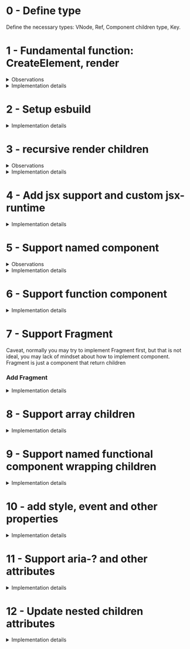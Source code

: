 # 0 - Define type

Define the necessary types: VNode, Ref, Component children type, Key.

# 1 - Fundamental function: CreateElement, render

<details>
  <summary>Observations</summary>
- Observations

- key and ref are necessary but ugly(They are fundamental as same as props but move out of props to make diff algorithm easier to write)

- Questions
  - How to make the function very easy to understand?
  </details>

<details>
  <summary>Implementation details</summary>

- We want our element to have same shapte

```js

// We don't want this
{
  type: "div",
  props: {
    children: [
      {
        type: "h1",
        props: {
          children: ["This is a Text node"]
        }
      }
    ]
  }
}

// We want this
{
  type: "div",
  props: {
    children: [
      {
        type: "h1",
        props: {
          children: [
            {
              type: "text",
              props: {
                nodeValue: "This is a Text node"
                children: []
              }
            }
          ]
        }
      }
    ]
  }
}
```

### CreateElement

```js
export const createElement = (
  type: string,
  props: Record<string, any> | null | undefined,
  ...children: ComponentChildren
): VNode<Record<string, any>> => {
  // <snip>
  return vNode;
};
```

The reason we name parameters other than type and props to children is because jsx

```js
// JSX in
const profile = (
  <div>
    <img src="avatar.png" className="profile" />
    <h3>{[user.firstName, user.lastName].join(" ")}</h3>
  </div>
);

// JSX out
const profile = React.createElement(
  "div",
  null,
  React.createElement("img", { src: "avatar.png", className: "profile" }),
  React.createElement("h3", null, [user.firstName, user.lastName].join(" "))
);
```

### render

- Text, SVG and element.
- Recursive append children. - Very deep recursion may cause stackoverflow.
</details>

# 2 - Setup esbuild

<details>
  <summary>Implementation details</summary>

- Install deps: `yarn add -D esbuild esbuild-node-externals`
- Make sure your tsconfig is correct

```json
{
  "compilerOptions": {
    "target": "es5",
    "lib": ["dom", "dom.iterable", "esnext"],
    "allowJs": true,
    "skipLibCheck": true,
    "forceConsistentCasingInFileNames": true,
    "esModuleInterop": true,
    "module": "esnext",
    "moduleResolution": "node",
    "resolveJsonModule": true,
    "isolatedModules": true,
    "jsx": "react-jsx",
    "incremental": true,
    "declaration": true,
    "sourceMap": true,
    "outDir": "build",
    "emitDeclarationOnly": true // Don't generate js file, we use rollup to do that
  },
  "include": ["**/*.ts", "**/*.tsx"]
}
```

- Add esbuild script

```js
const esbuild = require("esbuild");

// Automatically exclude all node_modules from the bundled version
const { nodeExternalsPlugin } = require("esbuild-node-externals");

esbuild
  .build({
    entryPoints: ["./src/index.ts"],
    outfile: "build/index.js",
    bundle: true,
    minify: true,
    format: "esm",
    sourcemap: true,
    target: "esnext",
    plugins: [nodeExternalsPlugin()],
  })
  .catch(() => process.exit(1));
```

</details>

# 3 - recursive render children

<details>
  <summary>Observations</summary>
- Observations
  - render's recursion is beautiful but may cause stackoverflow, how to deal with that?
</details>

<details>
  <summary>Implementation details</summary>

```js
(vNode.props.children || []).forEach((child) => render(child, element));
```

</details>

# 4 - Add jsx support and custom jsx-runtime

<details>
  <summary>Implementation details</summary>

### export jsx-runtime for others to use

- We borrow jsx type from @types/react
- We overwrite default jsx function with tsconfig

```js
// At core entrypoint, we need to export the jsx function we want vite to use

import { createElement } from "./create-element";
import { render } from "./reconcile";

export * from "./constant";
export { createElement, createElement as h, render };

// At app tsconfig, we need to specific which jsx-function to use

{
  "compilerOptions": {
    "jsx": "react",
    "jsxFactory": "h",
    "jsxFragmentFactory": "Fragment"
  },
}
```

- This process is a little bit magical, you can confirm this behavior by insert some console.log in your `createElement` or replace custom jsx-function with regular react-jsx, because you doesn't install react, this will throw error

```json
// tsconfig.json
{
  "compilerOptions": {
    "jsx": "react-jsx"
  }
}
```

### Export jsx-runtime.js file for other usage

```js
import { createElement, Fragment } from "./src/create-element";
export { createElement as jsx, createElement as jsxs, Fragment };
```

```js
// at package.json

{
  "exports": {
    ".": {
      "import": "./build/index.js",
      "require": "./build/index.js"
    },
    "./jsx-runtime": {
      "import": "./jsx-runtime.js",
      "require": "./jsx-runtime.js"
    }
  },
}
```

### With Vite config

The method above can achieve our goal, but we have to manually import our namespace, in order to access createElement function.

We could leverage vite to help us, in this way we don't need to manually import anymore

```js
// vite.config.js

import { defineConfig } from "vite";

// https://vitejs.dev/config/
export default defineConfig({
  esbuild: {
    jsxFactory: "_jsx",
    jsxFragment: "_jsxFragment",

    // We use import as to avoid duplicate identifier
    jsxInject: `import { createElement as _jsx, Fragment as _jsxFragment } from "@huyu/core";`,
  },
});
```

```json
// tsconfig.json
{
  "compilerOptions": {
    "jsx": "preserve"
  }
}
```

#### Reference

- [React - Introducing the New JSX Transform](https://reactjs.org/blog/2020/09/22/introducing-the-new-jsx-transform.html)
- [Vite features - JSX](https://vitejs.dev/guide/features.html#jsx)
- [esbuild - support react 17 jsx issue](https://github.com/evanw/esbuild/issues/334#issuecomment-1054699157)
</details>

# 5 - Support named component

<details>
  <summary>Observations</summary>

- Observations
  - It's not that elegant to do the if...condition to render vNode
  - Looks like other lib, fre.js and preact.js all have some abstract layer to make this much more performant or elegant
  - On the other hand, this method is very easy to read.

</details>

<details>
  <summary>Implementation details</summary>

when we have sytax like

```js
<MyButton color="blue" shadowSize={2}>
  Click Me
</MyButton>
```

it compiles to

```js
React.createElement(MyButton, { color: "blue", shadowSize: 2 }, "Click Me");
```

This is why the VNode["type"] will have type like this

```js
const Component = <div>component</div>

console.log(<Component />)
// -- After JSX transformation --
// Type is component's element
{
  "type": {
    "type": "div",
    "props": {
      "children": [
        {
          "type": "text",
          "props": {
              "children": [],
              "nodeValue": "component"
          }
        }
      ]
    }
  },
  "props": {
      "children": []
  }
}
```

Because jsx expression can only have one parent, so if we change component like this, the props.children will still be empty

```js
const Component = (
  <div>
    <span>component</span>
    <div>hi</div>
  </div>
);

console.log(<Component />)

// -- After JSX transformation --
{
  "type": {
    "type": "div",
    "props": {
      "children": [
        {
          "type": "span",
          "props": {
            "children": [
              {
                "type": "text",
                "props": {
                  "children": [],
                  "nodeValue": "component"
                }
              }
            ]
          }
        },
        {
          "type": "div",
          "props": {
            "children": [
              {
                "type": "text",
                "props": {
                  "children": [],
                  "nodeValue": "hi"
                }
              }
            ]
          }
        }
      ]
    }
  },
  "props": {
    "children": []
  }
}
```

When we encounter element like this, we have to recognize type as element

```js
export const render = (vNode: VNode, ownerDom: Element | null | Text) => {
  let element: Text | Element;
  let wip: VNode

  if (typeof vNode.type === "function") {
    console.log("hi i am function component");
  } else if (typeof vNode.type === "object") {
    console.log("hi i am named component");
    wip = vNode.type;
  } else {
    wip = vNode;
  }

  let wipType = wip.type as string;

  if (wipType === TEXT_ELEMENT) {
    element = document.createTextNode(
      (wip as VNode<{ nodeValue: string }>).props.nodeValue
    );
  } else if (wipType === SVG_ELEMENT) {
    element = document.createElementNS("http://www.w3.org/2000/svg", wipType);
  } else {
    element = document.createElement(wipType);
  }
  // <--snip-->
};

```

#### Reference

- [Babel-test: try how babel compile jsx](https://babeljs.io/repl/#?browsers=defaults%2C%20not%20ie%2011%2C%20not%20ie_mob%2011&build=&builtIns=false&corejs=3.21&spec=false&loose=false&code_lz=GYVwdgxgLglg9mABACwKYBt1wBQEpEDeAUIogE6pQhlIA8AJjAG4B8AEhlogO5xnr0AhLQD0jVgG4iAXyJA&debug=false&forceAllTransforms=false&shippedProposals=false&circleciRepo=&evaluate=false&fileSize=false&timeTravel=false&sourceType=module&lineWrap=true&presets=react&prettier=false&targets=&version=7.17.9&externalPlugins=&assumptions=%7B%7D)
</details>

# 6 - Support function component

<details>
  <summary>Implementation details</summary>

- Function components are different from named and normal component
  - Children come from running the function instead of getting them directly from the props

the wip comes from running the function component

```js
import { SVG_ELEMENT, TEXT_ELEMENT } from "./constant";
import { FC, VNode } from "./type";

export const render = (vNode: VNode, ownerDom: Element | null | Text) => {
  let element: Text | Element;
  let wip: VNode;

  if (typeof vNode.type === "function") {
    console.log("hi i am function component");

    // Run the function component to get the children
    wip = vNode.type(vNode.props);

  } else if (typeof vNode.type === "object") {
    console.log("hi i am named component");
    wip = vNode.type;
  } else {
    wip = vNode;
  }

  let wipType = wip.type as string;

  if (wipType === TEXT_ELEMENT) {
    element = document.createTextNode(
      (wip as VNode<{ nodeValue: string }>).props.nodeValue
    );
  } else if (wipType === SVG_ELEMENT) {
    element = document.createElementNS("http://www.w3.org/2000/svg", wipType);
  } else {
    element = document.createElement(wipType);
  }

  // <--snip-->
};
```

</details>

# 7 - Support Fragment

Caveat, normally you may try to implement Fragment first, but that is not ideal, you may lack of mindset about how to implement component. Fragment is just a component that return children

### Add Fragment

<details>
  <summary>Implementation details</summary>

Fragment is just a function which return children

```js
// Add Fragment
export const Fragment = (props) => {
  return props.children;
};

// Use Fragment
const Test = (
  <Fragment key={"test"}>
    <div>test</div>
  </Fragment>
);
render(Test, document.getElementById("root"));
```

Here is fragment object after being processed by `createElement`

```js


const Frag = (
  <Fragment>
    <div>hi</div>
  </Fragment>
);

// console.log(Frag)

{
  "props": {
    "children": [
      {
        "type": "div",
        "props": {
          "children": [
            {
              "type": "text",
              "props": {
                  "children": [],
                  "nodeValue": "hi"
              }
            }
          ]
        }
      }
    ]
  }
}

// console.log(<Frag />)

{
  "type": {
    "props": {
      "children": [
        {
          "type": "div",
          "props": {
            "children": [
              {
                "type": "text",
                "props": {
                    "children": [],
                    "nodeValue": "hi"
                }
              }
            ]
          }
        }
      ],
      // This is the fragment function component type
      type: e=>e.children
    }
  },
  "props": {
    "children": []
  }
}

```

The processing tree before this section is

- if (type=function) function component -> running function and get the children
- if (type=object) named component -> recognize type as element
- if (type=string) normal component -> process

We need to have better processing tree

- if (type=function) function component
  - if (that_type=object) named compont
  - if (that_type=string) normal component
- if (type=object) named component
  - if (that_type=function) function component
  - if (that_type=string) normal component
- if (type=string) named component

This section will try to accomplish the following

- The flow will be: jsx -> createElement -> createVNode(recursive generate VNode) -> reconcile -> createDOM/updateDOM
- Simplize createElement function
- Accept array as render target
- Flatten array

### createVDom

Recursive function to implement better processing tree

```js
export const createVDom = (element: HuyuElement) => {
  if (typeof element.type === "string") {
    return element;
  }

  if (Array.isArray(element)) {
    return element.map(createVDom).flat();
  }

  if (element.type instanceof Function) {
    return createVDom(element.type(element.props));
  }

  if (element.type instanceof Object) {
    return createVDom(element.type);
  }
};
```

### createDom

Recursive function to create DOM including accept array as created target

```js
export const createDOM = (vDom: VDom, ownerDom: Element | null | Text) => {
  if (Array.isArray(vDom)) {
    return vDom.map((d) => createDOM(d, ownerDom));
  }
  let element: Text | Element;

  if (vDom.type === TEXT_ELEMENT) {
    element = document.createTextNode(
      (vDom as VNode<{ nodeValue: string }>).props.nodeValue
    );
  } else if (vDom.type === SVG_ELEMENT) {
    element = document.createElementNS("http://www.w3.org/2000/svg", vDom.type);
  } else {
    element = document.createElement(vDom.type as string);
  }

  (vDom.props.children || []).forEach((child) => createDOM(child, element));

  if (!ownerDom) {
    return element;
  } else {
    return ownerDom.appendChild(element);
  }
};
```

### New render API

```js
export const render = (
  huyuElement: HuyuElement,
  ownerDom: Element | null | Text
) => {
  let vDom = createVDom(huyuElement);
  return createDOM(vDom, ownerDom);
};
```

</details>

# 8 - Support array children

<details>
  <summary>Implementation details</summary>

```js
// component
const Foo = (
  <div>
    {[0, 1].map((e) => (
      <p>{`hi-${e}`}</p>
    ))}
  </div>
);

// -- After JSX transformation --

{
  "type": "div",
  "key": null,
  "ref": null,
  "props": {
    "children": [ // this is a nested list, in different implementation of react may cause error
      [
        {
          "type": "p",
          "key": null,
          "ref": null,
          "props": {
            "children": [
              {
                "type": "text",
                "key": null,
                "ref": null,
                "props": {
                  "nodeValue": "hi-0",
                  "children": []
                }
              }
            ]
          }
        },
        {
          "type": "p",
          "key": null,
          "ref": null,
          "props": {
            "children": [
              {
                "type": "text",
                "key": null,
                "ref": null,
                "props": {
                  "nodeValue": "hi-1",
                  "children": []
                }
              }
            ]
          }
        }
      ]
    ]
  }
}
```

we use this line to solve list problem

```js
// reconcile

export const createDOM = (vDom: VDom, ownerDom: Element | null | Text) => {
  if (Array.isArray(vDom)) {
    return vDom.map((d) => createDOM(d, ownerDom));
  }

  //<-- snip -->
};
```

You could also flatten the whole structure beforehand, but we choose to leave it for further usage.

```js
export const createElement = (
  type: string | object | FC<any>,
  props: Record<string, any> | null | undefined,
  ...children: ComponentChildren
) => {
  //<-- snip -->

  // We can flat children here, but for the purpose of this project, we leave nested list for
  // further usage.

  let kids =
    children.length > 0
      ? children.map((child) =>
          child instanceof Object ? child : createTextElement(child)
        )
      : [];

  //<-- snip -->
};
```

</details>

# 9 - Support named functional component wrapping children

<details>
  <summary>Implementation details</summary>

Function component wrap with children is relative easy, we just run it and everything is done.

```js
// component
const Foo = (props) => {
  return <div>{props.children}</div>;
};

// -- After JSX transformation --
// console.log(Foo)

(props) => {
  return /* @__PURE__ */ _jsx("div", null, props.children);
}

// -- After JSX transformation --
// console.log(<Foo />)

{
  "type": (props) => {...}
  "key": null,
  "ref": null,
  "props": {
      "children": []
  }
}
```

</details>

# 10 - add style, event and other properties

<details>
  <summary>Implementation details</summary>

### Add style

```js
const Foo = () => {
  return <div style={{ color: "blue" }}>hi</div>;
};

// -- After JSX transformation --
// console.log(Foo)

() => {
  return /* @__PURE__ */ _jsx("div", {
    style: { color: "blue" }
  }, "hi");
}

// -- After JSX transformation --
// console.log(<Foo />)

{
  "type": () => {...}
  "key": null,
  "ref": null,
  "props": {
      "children": []
  }
}
```

We need to have a centralize place to call multiple update functions

```js
const updateDom = (dom: DOM, props) => {
  for (const [key, value] of Object.entries(props)) {
    console.log(key);
    if (key === "children") {
    } else if (key.startsWith("on")) {
      updateDomEvent(dom, key, value);
    } else if (key === "style") {
      updateDomStyle(dom, value);
    } else {
      updateDomAttribute(dom, key, value);
    }
  }
};
```

Then we have to update the style

```js
const updateDomStyle = (dom: DOM, style) => {
  for (const [key, value] of Object.entries(style)) {
    dom["style"][key] = value;
  }
};
```

Finally, our render method will call updateDom

```js
export const render = (huyuElement: HuyuElement, ownerDom: DOM) => {
  let vDom = createVDom(huyuElement);
  let dom = createDom(vDom, ownerDom);
  updateDom(dom, huyuElement.props);
  return dom;
};
```

### Add event listener and other attributes

In this way, we could update style, event and other attributes are almost the same

```js
const updateDomEvent = (dom: DOM, eventName: string, event) => {
  dom.addEventListener(eventName.toLowerCase().substring(2), event);
};
```

```js
const updateDomAttribute = (dom: DOM, attributeName, attribute) => {
  dom[attributeName] = attribute;
};
```

</details>

# 11 - Support aria-? and other attributes

<details>
  <summary>Implementation details</summary>

In previous section, although we could add attributes, but if we encounter something like this, it will failed to update the attribue

```js
const Bar = () => {
  return (
    <button
      key="bar"
      className="hi"
      aria-label="foo"
      disabled={true}
      style={{
        width: "100px",
        display: "flex",
        padding: "12px",
        backgroundColor: "grey",
        color: "white",
      }}
      onClick={() => {
        console.log("hello");
      }}
    >
      <p style={{ margin: "0 auto", color: "honeydew" }}>Click me</p>
    </button>
  );
};
```

Here is how we set these attributes.

```js
const updateDomAttribute = (dom: DOM, key, value) => {
  dom[key] = value;
};
```

The caveat is, for convience, some dom object have pre-defined property outside or attributes, such as style and HTMLInputElement have aria-? attributes.

It all depends on the type of the element which is not reliable, for our usage, we better directly set the attributes.

```js
const updateDomAttribute = (dom: DOM, key, value) => {
  (dom as SVGSVGElement | HTMLElement).setAttribute(key, value);
};
```

Besides that, we want to avoid directly set key and ref attributes on dom

```js
const updateDom = (dom: DOM, props) => {
  for (const [key, value] of Object.entries(props)) {
    if (key === "children") {
    } else if (key.startsWith("on")) {
      updateDomEvent(dom, key, value);
    } else if (key === "style") {
      updateDomStyle(dom, value);
    } else {
      if (key === "key" || key === "ref") {
        // <---- we add this line
        continue;
      }
      updateDomAttribute(dom, key, value);
    }
  }
};
```

### Further reading

- [SO: When to use setAttribute vs .attribute= in JavaScript?](https://stackoverflow.com/questions/3919291/when-to-use-setattribute-vs-attribute-in-javascript)

</details>

# 12 - Update nested children attributes

<details>
  <summary>Implementation details</summary>

In previous section we can update first layer of DOM, but we can't update children's dom

```js
const Bar = () => {
  return (
    <button
      style={{
        width: "100px",
        display: "flex",
        padding: "12px",
        backgroundColor: "grey",
        color: "white",
      }}
    >
      /* this won't show */
      <p style={{ margin: "0 auto", color: "honeydew" }}>Click me</p>
    </button>
  );
};
```

The reason is quite simple, at previous section, in order to simplify the code flow, we put updateDOM out of recursive loop

```js
export const render = (huyuElement: HuyuElement, ownerDom: DOM | null) => {
  let vDom = createVDom(huyuElement);
  let dom = createDom(vDom, ownerDom); // <-- this is where the recursive loop occured
  updateDom(dom, vDom.props);
  return dom;
};
```

We have to bring it back to recursive loop

```js
const createDom = (vDom: VDom, ownerDom: DOM) => {
  if (Array.isArray(vDom)) {
    return vDom.map((d) => createDom(d, ownerDom));
  }

  let element: HTMLElement | Text | SVGSVGElement;

  if (vDom.type === TEXT_ELEMENT) {
    element = document.createTextNode(
      (vDom as VNode<{ nodeValue: string }>).props.nodeValue
    );
  } else if (vDom.type === SVG_ELEMENT) {
    element = document.createElementNS("http://www.w3.org/2000/svg", vDom.type);
  } else {
    element = document.createElement(vDom.type as string);
  }

  if (vDom.type !== TEXT_ELEMENT) {
    updateDom(element, vDom.props);
  }

  (vDom.props.children || []).forEach((child) => createDom(child, element));

  if (!ownerDom) {
    return element;
  } else {
    return ownerDom.appendChild(element);
  }
};
```

Everything is working properly now.

# 13 - Render non-fragment wrapped function components

<details>
  <summary>Implementation details</summary>

This is how we render vDom

```js
export const createVDom = (element: HuyuElement) => {
  if (typeof element.type === "string") {
    console.log("isStr", element);
    return element;
  }

  if (Array.isArray(element)) {
    console.log("isArr", element);
    return element.map(createVDom);
  }

  if (element.type instanceof Function) {
    console.log("isFunc", element);
    return createVDom(element.type(element.props));
  }

  if (element.type instanceof Object) {
    console.log("isObj", element);
    return createVDom(element.type);
  }
};
```

It can process something like this, the process will be:

1. This is a function -> run function
2. Encounter Fragment -> this is a function -> run function
3. Return children is array -> render each child

```js
const Text = () => {
  return (
    <>
      <InputField />
      <Button />
    </>
  );
};
```

But it can't process something like this, the process will be:

1. This is a function -> run function
2. Encounter valid string type -> return element

So we leave these two child as function component, we forgot to render vDom for them

```js
const Text = () => {
  return (
    <div>
      <InputField />
      <Button />
    </div>
  );
};
```

We have to process these children too

```js
export const createVDom = (element: HuyuElement) => {
  if (typeof element.type === "string") {
    if (element.props.children.length > 0) {
      element.props.children = element.props.children.map(createVDom);
    }
    return element;
  }
  // <-- snip -->
};
```

</details>

# 14 - Add a playground that test whole scenario

<details>
  <summary>Implementation details</summary>

### normal component

```js
const Foo = <div>foo</div>;
render(Foo, document.getElementById("root"));
```

### Named component

```js
const Foo = <div>foo</div>;
render(<Foo />, document.getElementById("root"));
```

### Functional component

```js
const Foo = () => {
  return <div>foo</div>;
};
render(<Foo />, document.getElementById("root"));
```

### Functional component wrapping children

```js
const Foo = (props) => {
  return <div>{props.children}</div>;
};
render(<Foo>bar</Foo>, document.getElementById("root"));
```

### Fragment

```js
const frag = () => {
  return (
    <Fragment>
      <div>foo</div>
      <div>bar</div>
    </Fragment>
  );
};
```

### named component wrap functional component

```js
const Foo = () => {
  return (
    <div>
      <InputField />
      <Button />
    </div>
  );
};
```

### array structure

```js
const WeirdArray = () => {
  return (
    <>
      {[
        <>
          <h1>hi</h1>
          <>
            <p>yes!</p>
          </>
        </>,
      ]}
    </>
  );
};
```

```js
const NestedArray = () => {
  return <div>{[<p>foo</p>, <p>bar</p>, [<p>baaa</p>, [<p>shit</p>]]]}</div>;
};
```

</details>

# 14 - Add Instance and diff(reconciliation)

When we activate two render, our program will create two dom which is not what we want.

we need a place to memorize the full vDom, compare prevVDom and newVDom and update dom accordingly.

React had a noun for it - Reconciliation, what we will implement here is a simple version of it.

```js
export type HuyuInstance = {
  /** Current instance's dom */
  dom: HTMLElement[] | HTMLElement,

  /** Current instance's vDom */
  vDom: VDom,

  childrenInstance: HuyuInstance[],
};
```

- Every element is at the same order. dom[0] is matching vDom[0] and childInstance[0]
- This is a top-down approach, which means we will compare the whole tree from top to bottom.
- If the parent's type doesn't change, we will leave parent as it is, update attribute and reconcile the children and update the props.
- If the preVDom is single and nextVDom is array, we will replace all the node to avoid situation like below, we don't reconcile their tag one by one, although these two vDom have the same tag at the first element, they are referring to different structure, vice versa.

```js
const Foo = () => {
  return (
    <div>
      <p>hi</p>
      <p>change</p>
    </div>
  );
};

render(<Foo />, document.getElementById("root"));

const Bar = () => {
  return (
    <>
      <div>hi2</div>
      <div>change 2</div>
    </>
  );
};

render(<Bar />, document.getElementById("root"));
```

- For now, if the prev instance is different from new instance, we will replace the entire prev instance with new instance.
- children's instance will be stored at childInstance
- Each item of instance can be array
- Evaluate child instance when we need it
- Will childInstance have parent?

## Drawbacks

- We create childInstance when initialize, which cost a lot
- We have to check whether input is array or not, this make code hard to maintain

## Notable issues

- If we flat at createInstance something wrong will happen when we reconcile, the old instance is flat, but the new vDom is not flat.

# 15 - Setup test environment to check sanity of reconcile algorithm

- We use babel, jest to test.

### Install necessary package

`yarn add -D jest bable-jest @types/jest @babel/core @babel/plugin-transform-react-jsx @babel/preset-env @babel/preset-typescript @testing-library/jest-dom`

### Add. jest.config.js

```js
/** @type {import('@jest/types').Config.InitialOptions} */
module.exports = {
  coverageDirectory: "coverage",
  testEnvironment: "jsdom",
  transform: {
    "\\.[jt]sx?$": "babel-jest",
  },
  setupFilesAfterEnv: ["<rootDir>/jest-setup.ts"],
};
```

### Add jest-setup.js to import @testing-library/dom

```js
// jest-setup.js
import "@testing-library/jest-dom";
```

### Add babel.config.js

```js
module.exports = {
  presets: [
    ["@babel/preset-env", { targets: { node: "current" } }],
    ["@babel/preset-typescript"],
  ],
};
```

### Add @babel/plugin-transform-react-jsx to transform jsx

```js
// babel.config.js
module.exports = {
  presets: [
    ["@babel/preset-env", { targets: { node: "current" } }],
    ["@babel/preset-typescript", { jsxPragma: "_jsx" }],
  ],
  plugins: [
    [
      "@babel/plugin-transform-react-jsx",
      {
        runtime: "classic", // defaults to classic
      },
    ],
  ],
};
```

You have two choices

1. Use comment

```js
//import { createElement } from "../src";
import { render } from "../src/reconcile";
import { _jsx, _jsxFragment } from "../src";

/** @jsx _jsx */
test("should render simple functional component", () => {
  const Hello = () => {
    return <div>hello</div>;
  };

  console.log(<Hello />);

  const ownerDom = document.createElement("div");

  render(<Hello />, ownerDom);
});
```

2. Use pragma nad pragmaFrag options

Caveat: you need to specific jsxPragma and jsxPragmaFrag in "@babel/preset-typescript" because babel think it is type and remove it

- https://github.com/parcel-bundler/parcel/pull/5585
- https://github.com/babel/babel/issues/12585

```js
module.exports = {
  presets: [
    ["@babel/preset-env", { targets: { node: "current" } }],
    [
      "@babel/preset-typescript",
      { jsxPragma: "_jsx", jsxPragmaFrag: "_jsxFragment" },
    ],
  ],
  plugins: [
    [
      "@babel/plugin-transform-react-jsx",
      {
        runtime: "classic", // defaults to classic
        pragma: "_jsx",
        pragmaFrag: "_jsxFragment",
      },
    ],
  ],
};
```

In this way you could remove comment

```js
//import { createElement } from "../src";
import { render } from "../src/reconcile";
import { _jsx, _jsxFragment } from "../src";

test("should render simple functional component", () => {
  const Hello = () => {
    return <div>hello</div>;
  };

  console.log(<Hello />);

  const ownerDom = document.createElement("div");

  render(<Hello />, ownerDom);
});
```

# 16 - fix naming conflict like `<input type="text" />`
